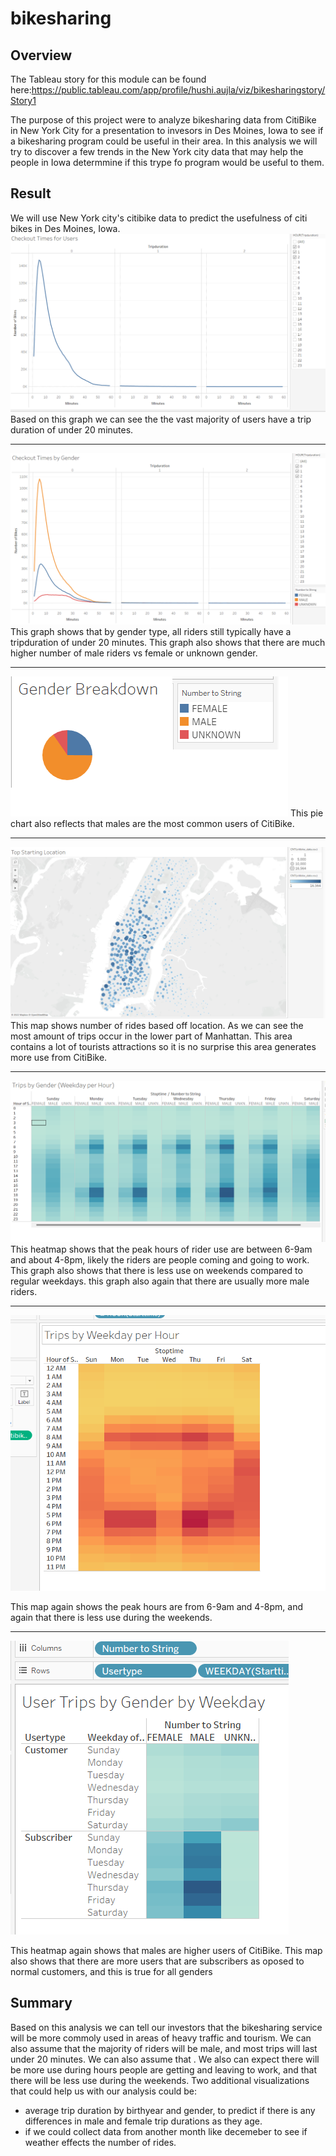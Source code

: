 # bikesharing
## Overview
The Tableau story for this module can be found here:https://public.tableau.com/app/profile/hushi.aujla/viz/bikesharingstory/Story1

The purpose of this project were to analyze bikesharing data from CitiBike in New York City for a presentation to invesors in Des Moines, Iowa to see if a bikesharing program could be useful in their area. In this analysis we will try to discover a few trends in the New York city data that may help the people in Iowa determmine if this trype fo program would be useful to them.
## Result
We will use New York city's citibike data to predict the usefulness of citi bikes in Des Moines, Iowa.
![picture alt](https://github.com/hushi-aujla/bikesharing/blob/main/images/checkout%20times%20for%20users.png "Checkout time for users")
Based on this graph we can see the the vast majority of users have a trip duration of under 20 minutes.

----
![picture alt](https://github.com/hushi-aujla/bikesharing/blob/main/images/checkout%20times%20by%20gender.png "checkout time by Gender")
This graph shows that by gender type, all riders still typically have a tripduration of under 20 minutes. This graph also shows that there are much higher number of male riders vs female or unknown gender.

----
![picture alt](https://github.com/hushi-aujla/bikesharing/blob/main/images/gender%20breakdown.png "Gender Breakdown")
This pie chart also reflects that males are the most common users of CitiBike.

----
![picture alt](https://github.com/hushi-aujla/bikesharing/blob/main/images/top%20starting%20location.png "Top Starting Location")
This map shows number of rides based off location. As we can see the most amount of trips occur in the lower part of Manhattan. This area contains a lot of tourists attractions so it is no surprise this area generates more use from CitiBike.

----
![picture alt](https://github.com/hushi-aujla/bikesharing/blob/main/images/trips%20by%20Gender.png "Gender and weekday heatmap")
This heatmap shows that the peak hours of rider use are between 6-9am and about 4-8pm, likely the riders are people coming and going to work. This graph also shows that there is less use on weekends compared to regular weekdays. this graph also again that there are usually more male riders.

----
![picture alt](https://github.com/hushi-aujla/bikesharing/blob/main/images/trips%20by%20weekday%20per%20Hour.png "Weekday heatmap")

This map again shows the peak hours are from 6-9am and 4-8pm, and again that there is less use during the weekends.

----
![picture alt](https://github.com/hushi-aujla/bikesharing/blob/main/images/user%20trips%20by%20Gender.png "Gender and usertype heatmap")

This heatmap again shows that males are higher users of CitiBike. This map also shows that there are more users that are subscribers as oposed to normal customers, and this is true for all genders

## Summary
Based on this analysis we can tell our investors that the bikesharing service will be more commoly used in areas of heavy traffic and tourism. We can also assume that the majority of riders will be male, and most trips will last under 20 minutes. We can also assume that . We also can expect there will be more use during hours people are getting and leaving to work, and that there will be less use during the weekends. Two additional visualizations that could help us with our analysis could be:
* average trip duration by birthyear and gender, to predict if there is any differences in male and female trip durations as they age.
* if we could collect data from another month like decemeber to see if weather effects the number of rides.
